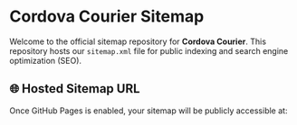 # Cordova Courier Sitemap

Welcome to the official sitemap repository for **Cordova Courier**. This repository hosts our `sitemap.xml` file for public indexing and search engine optimization (SEO).

## 🌐 Hosted Sitemap URL

Once GitHub Pages is enabled, your sitemap will be publicly accessible at: 

